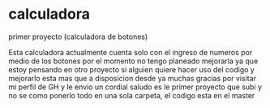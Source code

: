# calculadora
primer proyecto (calculadora de botones)

Esta calculadora actualmente cuenta solo con el ingreso de numeros por medio de los botones
por el momento no tengo planeado mejorarla ya que estoy pensando en otro proyecto
si alguien quiere hacer uso del codigo y mejorarlo esta mas que a disposicion desde ya 
muchas gracias por visitar mi perfil de GH y le envio un cordial saludo es le primer proyecto
que subi y no se como ponerlo todo en una sola carpeta, el codigo esta en el master
